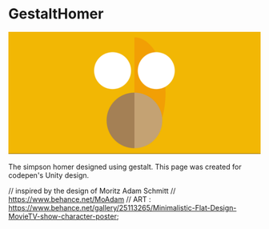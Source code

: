 # GestaltHomer


![GestaltHomer](./assets/img/screen.png)


The simpson homer designed using gestalt. This page was created for codepen's Unity design.

// inspired by the design of Moritz Adam Schmitt
// https://www.behance.net/MoAdam
// ART : https://www.behance.net/gallery/25113265/Minimalistic-Flat-Design-MovieTV-show-character-poster;